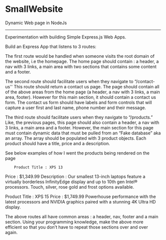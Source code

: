 # SmallWebsite
Dynamic Web page in NodeJs
************************************************************************************


Experimentation with building Simple Express.js Web Apps.

Build an Express App that listens to 3 routes:

The first route would be handled when someone visits the root domain of the website, i.e the homepage. The home page should contain : a header, a nav with 3 links, a main area with two sections that contains some content and a footer.  

The second route should facilitate users when they navigate to  “/contact-us'' This route should return a contact us page. The page should contain all of the above areas from the home page (a header, a nav with 3 links, a main area, footer). However for this main section, it should contain a contact us form. The contact us form should have  labels and form controls that will capture a user first and last name, phone number and their message.

The third route should facilitate users when they navigate to “/products.” Like, the previous pages, this page should also contain a header, a nav with 3 links, a main area and a  footer. However, the main section for this page must contain dynamic data that must be pulled from an “Fake database” aka an array. The array  should be populated with 3 product objects. Each product should have a title, price and a description. 

See below  examples  of how I went the products being rendered on the page
        
        Product Title : XPS 13
Price : $1,349.99
Description : Our smallest 13-inch laptops feature a virtually 
borderless InfinityEdge display and up to 10th gen Intel® processors. 
Touch, silver, rose gold and frost options available.

Product Title : XPS 15
Price : $1,749.99
Powerhouse performance with the latest processors and NVIDIA 
graphics paired with a stunning 4K Ultra HD display.

 The above routes all have common areas : a header, nav, footer and a main section. Using your programming knowledge, make the above more efficient so that you don’t have to repeat those sections over and over again.
